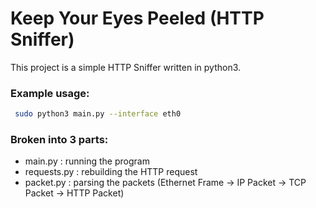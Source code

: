 # Keep Your Eyes Peeled (HTTP Sniffer)

This project is a simple HTTP Sniffer written in python3.

### Example usage:
```bash
 sudo python3 main.py --interface eth0
```

### Broken into 3 parts:
- main.py : running the program
- requests.py : rebuilding the HTTP request
- packet.py : parsing the packets (Ethernet Frame -> IP Packet -> TCP Packet -> HTTP Packet)